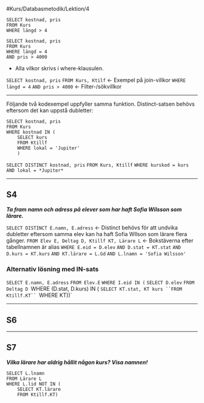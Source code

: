 #Kurs/Databasmetodik/Lektion/4 



```
SELECT kostnad, pris
FROM Kurs
WHERE längd > 4
```

```
SELECT kostnad, pris
FROM Kurs
WHERE längd = 4
AND pris > 4000
```

- Alla vilkor skrivs i where-klausulen.


``SELECT kostnad, pris`` 
``FROM Kurs, Ktilf`` <- Exempel på join-villkor
``WHERE längd = 4``
``AND pris > 4000`` <- Filter-/sökvillkor

***

Följande två kodexempel uppfyller samma funktion.
Distinct-satsen behövs eftersom det kan uppstå dubletter:
```
SELECT kostnad, pris
FROM Kurs
WHERE kostnad IN (
	SELECT kurs
	FROM Ktillf
	WHERE lokal = 'Jupiter'
	)
```


``SELECT DISTINCT kostnad, pris``
``FROM Kurs, Ktillf``
``WHERE kurskod = kurs``
``AND lokal = *Jupiter*``


***


## S4
***Ta fram namn och adress på elever som har haft Sofia Wilsson som lärare.***

``SELECT DISTINCT E.namn, E.adress`` <- Distinct behövs för att undvika dubletter eftersom samma elev kan ha haft Sofia WIlson som lärare flera gånger. 
``FROM Elev E, Deltag D, Ktillf KT, Lärare L`` <- Bokstäverna efter tabellnamnen är alias
``WHERE E.eid = D.elev``
``AND D.stat = KT.stat``
``AND D.kurs = KT.kurs``
`AND KT.lärare = L.Gd`
`AND L.lnamn = 'Sofia Wilsson'`

### Alternativ lösning med IN-sats
`SELECT E.namn, E.adress`
`FROM Elev.E`
`WHERE I.eid IN (`
	`SELECT D.elev`
	`FROM Deltag D
	`WHERE (D.stat, D.kurs) IN (
		`SELECT KT.stat, KT kurs
		``FROM Ktillf.KT``
		`WHERE KT))`

***

## S6

***

## S7
***Vilka lärare har aldrig hållit någon kurs? Visa namnen!***

```
SELECT L.lnamn
FROM Lärare L
WHERE L.lid NOT IN (
	SELECT KT.lärare
	FROM Ktillf.KT)
```